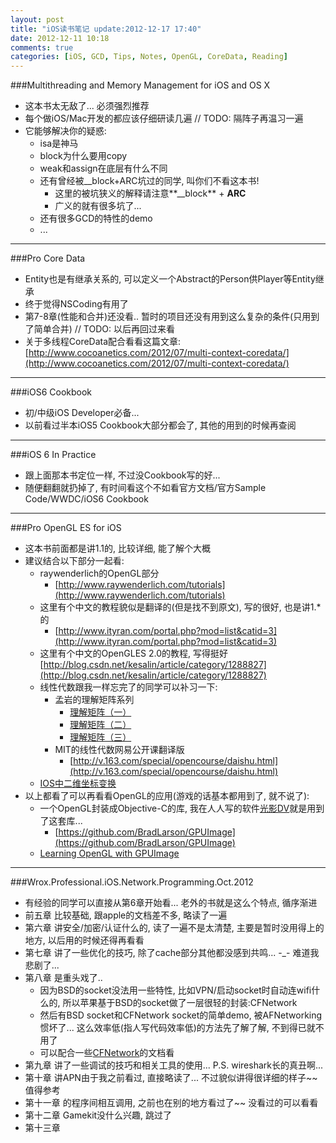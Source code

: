```yaml
---
layout: post
title: "iOS读书笔记 update:2012-12-17 17:40"
date: 2012-12-11 10:18
comments: true
categories: [iOS, GCD, Tips, Notes, OpenGL, CoreData, Reading]
---
```

###Multithreading and Memory Management for iOS and OS X
*   这本书太无敌了... 必须强烈推荐
*   每个做iOS/Mac开发的都应该仔细研读几遍 // TODO: 隔阵子再温习一遍
*   它能够解决你的疑惑:
    *   isa是神马
    *   block为什么要用copy
    *   weak和assign在底层有什么不同
    *   还有曾经被__block+ARC坑过的同学, 叫你们不看这本书!
        *   这里的被坑狭义的解释请注意**__block** + **ARC**
        *   广义的就有很多坑了...
    *   还有很多GCD的特性的demo
    *   ...  
        
---
###Pro Core Data
*   Entity也是有继承关系的, 可以定义一个Abstract的Person供Player等Entity继承
*   终于觉得NSCoding有用了
*   第7-8章(性能和合并)还没看.. 暂时的项目还没有用到这么复杂的条件(只用到了简单合并) // TODO: 以后再回过来看
*   关于多线程CoreData配合看看这篇文章: [http://www.cocoanetics.com/2012/07/multi-context-coredata/](http://www.cocoanetics.com/2012/07/multi-context-coredata/)

---
###iOS6 Cookbook
*   初/中级iOS Developer必备...
*   以前看过半本iOS5 Cookbook大部分都会了, 其他的用到的时候再查阅

---
###iOS 6 In Practice
*   跟上面那本书定位一样, 不过没Cookbook写的好...
*   随便翻翻就扔掉了, 有时间看这个不如看官方文档/官方Sample Code/WWDC/iOS6 Cookbook

---
###Pro OpenGL ES for iOS
*   这本书前面都是讲1.1的, 比较详细, 能了解个大概
*   建议结合以下部分一起看:
    *   raywenderlich的OpenGL部分
        *   [http://www.raywenderlich.com/tutorials](http://www.raywenderlich.com/tutorials)
    *   这里有个中文的教程貌似是翻译的(但是找不到原文), 写的很好, 也是讲1.*的
        *   [http://www.ityran.com/portal.php?mod=list&catid=3](http://www.ityran.com/portal.php?mod=list&catid=3)
    *   这里有个中文的OpenGLES 2.0的教程, 写得挺好 [http://blog.csdn.net/kesalin/article/category/1288827](http://blog.csdn.net/kesalin/article/category/1288827)
    *   线性代数跟我一样忘完了的同学可以补习一下:
        *   孟岩的理解矩阵系列
            *   [理解矩阵（一）](http://blog.csdn.net/myan/article/details/647511)
            *   [理解矩阵（二）](http://blog.csdn.net/myan/article/details/649018)
            *   [理解矩阵（三）](http://blog.csdn.net/myan/article/details/1865397)
        *   MIT的线性代数网易公开课翻译版
            *   [http://v.163.com/special/opencourse/daishu.html](http://v.163.com/special/opencourse/daishu.html)
    *   [IOS中二维坐标变换](http://www.cnblogs.com/delonchen/archive/2011/08/03/iostransform.html)
*   以上都看了可以再看看OpenGL的应用(游戏的话基本都用到了, 就不说了):
    *   一个OpenGL封装成Objective-C的库, 我在人人写的软件[光影DV](http://itunes.apple.com/us/app/guang-yingdv/id552718710?ls=1&mt=8)就是用到了这套库...
        *   [https://github.com/BradLarson/GPUImage](https://github.com/BradLarson/GPUImage)
    *  [Learning OpenGL with GPUImage](http://indieambitions.com/idevblogaday/learning-opengl-gpuimage/)

---
###Wrox.Professional.iOS.Network.Programming.Oct.2012
*   有经验的同学可以直接从第6章开始看... 老外的书就是这么个特点, 循序渐进
*   前五章 比较基础, 跟apple的文档差不多, 略读了一遍
*   第六章 讲安全/加密/认证什么的, 读了一遍不是太清楚, 主要是暂时没用得上的地方, 以后用的时候还得再看看
*   第七章 讲了一些优化的技巧, 除了cache部分其他都没感到共鸣... -_- 难道我悲剧了...
*   第八章 是重头戏了.. 
    *   因为BSD的socket没法用一些特性, 比如VPN/启动socket时自动连wifi什么的, 所以苹果基于BSD的socket做了一层很轻的封装:CFNetwork
    *   然后有BSD socket和CFNetwork socket的简单demo, 被AFNetworking惯坏了... 这么效率低(指人写代码效率低)的方法先了解了解, 不到得已就不用了
    *   可以配合一些[CFNetwork](http://rocry.com/2012/12/11/cfnetwork-notes/)的文档看
*   第九章 讲了一些调试的技巧和相关工具的使用... P.S. wireshark长的真丑啊...
*   第十章 讲APN由于我之前看过, 直接略读了... 不过貌似讲得很详细的样子~~ 值得参考
*   第十一章 的程序间相互调用, 之前也在别的地方看过了~~ 没看过的可以看看
*   第十二章 Gamekit没什么兴趣, 跳过了
*   第十三章 







